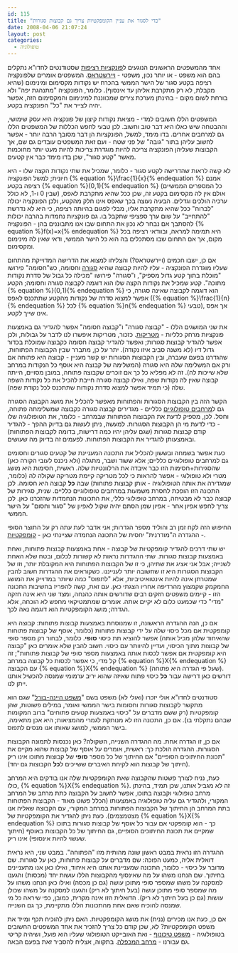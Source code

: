 ```yaml
---
id: 115
title: "כדי לסגור את עניין הקומפקטיות צריך גם קבוצות סגורות"
date: 2008-04-06 21:07:24
layout: post
categories: 
  - טופולוגיה
---
```

אחד מהמשפטים הראשונים הנוגעים ל<a href="http://he.wikipedia.org/wiki/%D7%A8%D7%A6%D7%99%D7%A4%D7%95%D7%AA">פונקציות רציפות</a> שסטודנטים לחדו"א נתקלים בהם הוא משפט - או יותר נכון, משפטי - <a href="http://he.wikipedia.org/wiki/%D7%9E%D7%A9%D7%A4%D7%98%D7%99_%D7%95%D7%99%D7%99%D7%A8%D7%A9%D7%98%D7%A8%D7%90%D7%A1">ויירשטראס</a>. המשפטים אומרים שלפונקציה רציפה בקטע סגור של הישר הממשי בהכרח יש נקודות מקסימום ומינימום (שהיא מקבלת, לא רק מתקרבת אליהן עד אינסוף). כלומר, הפונקציה "מתנהגת יפה" ולא בורחת לשום מקום - בהינתן מערכת צירים שמכווננת למינימום והמקסימום הזה, אפשר יהיה לצייר את "כל" הפונקציה בקטע.

המשפטים הללו חשובים למדי - מציאת נקודות קיצון של פונקציה היא עסק שימושי, וההבטחה שיש כאלו היא דבר טוב וחשוב. לכן טבעי לחפש הכללות של המשפטים הללו גם למרחבים אחרים. בדו מימד, למשל, הפונקציות הן דבר מסובך הרבה יותר - אפשר לחשוב עליהן בתור "גובה" של פני שטח - ועם זאת המשפטים עובדים גם שם, אך הקבוצות שעליהן הפונקציה צריכה להיות מוגדרת צריכות להיות מעט יותר מחוכמות מאשר "קטע סגור", שכן בדו מימד כבר אין קטעים.

לא קשה לראות שהדרישה לקטע סגור - כלומר, שמכיל את שתי נקודות הקצה שלו - היא חיונית; למשל הפונקציה {% equation %}\frac{1}{x}{% endequation %} אמנם רציפה בקטע {% equation %}(0,1){% endequation %} (כל המספרים הממשיים שבין 0 ו-1, לא כולל) אולם אין לה מקסימום בקטע זה, שכן ככל שהיא מתקרבת לאפס, ערכיה הולכים וגדלים. הבעיה נעוצה בכך שאפס אינו חלק מהקטע, ולכן הפונקציה יכולה "לברוח" ככל שהיא מתקרבת אליו, מבלי לפגום בהיותה רציפה, כי היא לא נדרשת "להתחייב" על שום ערך ספציפי שתקבל בו. גם פונקציות נחמדות בהרבה יכולות להסתבך אם נבחר לא נכון את התחום שבו אנו מתבוננים בהן - הפונקציה {% equation %}f(x)=x{% endequation %} היא תמימה למראה, ובוודאי רציפה בכל מקום, אך אם התחום שבו מסתכלים בה הוא כל הישר הממשי, ודאי שאין לה מינימום ומקסימום.

אם כן, ישבו חכמים (ויירשטראס?) והצליחו למצוא את הדרישה המדוייקת מהתחום שעליו מוגדרת הפונקציה - עליו להיות קבוצה שהיא <a href="http://he.wikipedia.org/wiki/%D7%A7%D7%91%D7%95%D7%A6%D7%94_%D7%A1%D7%92%D7%95%D7%A8%D7%94">סגורה</a> וחסומה, כש"חסומה" פירושו "מוכלת בתוך קטע גדול מספיק", ו"סגורה" פירושו "מכילה כל גבול של סדרת נקודות מתוכה". קטע שמכיל את נקודות הקצה שלו הוא דוגמה לקבוצה סגורה וחסומה; הקטע {% equation %}(0,1){% endequation %} הוא דוגמה לקבוצה שאינה סגורה, כי אפשר למצוא סדרה של נקודות מהקטע שתתכנס לאפס ({% equation %}\frac{1}{n}{% endequation %} לכל {% equation %}n{% endequation %} טבעי), אך אפס אינו שייך לקטע.

את שני המושגים הללו - "קבוצה סגורה" ו"קבוצה חסומה" אפשר להגדיר גם באמצעות פונקציות מרחק כלליות - <a href="http://he.wikipedia.org/wiki/%D7%9E%D7%98%D7%A8%D7%99%D7%A7%D7%94">מטריקות</a>. כזכור, מטריקות איפשרו לנו לדבר על גבולות, ולכן אפשר להגדיר קבוצות סגורות; ואפשר להגדיר קבוצה חסומה כקבוצה שמוכלת בכדור גדול דיו (לא משנה סביב איזו נקודה). יתר על כן, מתברר שבין הקבוצות הפתוחות, שהגדרנו בפעם שעברה, ובין הקבוצות הסגורות יש קשר מעניין - קבוצה היא פתוחה אם ורק אם המשלימה שלה היא סגורה (המשלימה של קבוצה היא אוסף כל הנקודות במרחב שלא שייכות לה). זה לא מפליא כל כך אם זוכרים שקבוצה פתוחה, במובן מסויים, הייתה קבוצה שאין לה נקודות שפה, ואילו קבוצה סגורה חייבת להכיל את כל נקודות השפה שלה (כי תמיד אפשר למצוא סדרת נקודות שתתכנס לכל נקודת שפה).

הקשר הזה בין הקבוצות הסגורות והפתוחות מאפשר להכליל את מושג הקבוצה הסגורה גם ל<a href="http://he.wikipedia.org/wiki/%D7%9E%D7%A8%D7%97%D7%91_%D7%98%D7%95%D7%A4%D7%95%D7%9C%D7%95%D7%92%D7%99">מרחבים טופולוגיים</a> כלליים - מגדירים קבוצה סגורה כקבוצה שמשלימתה פתוחה, וחסל. לכן, מספיק לדעת את הקבוצות הפתוחות שבמרחב - כלומר, את הטופולוגיה שלו - כדי לדעת מי הן הקבוצות הסגורות. למעשה, ניתן לעשות גם בדיוק ההפך - להגדיר קודם קבוצות סגורות (שגם עליהן יהיו כמה דרישות, בדומה לקבוצות הפתוחות) ובאמצעותן להגדיר את הקבוצות הפתוחות. לפעמים זה בדיוק מה שעושים.

כעת אפשר בשמחה ובששון להכליל את התכונה המעניינת של קטעים סגורים וחסומים גם למרחבים טופולוגיים כלליים; אלא ששוד ושבר, מתגלה (ולא ניכנס לעובי הקורה כאן) שהסגירות+חסימות הזו כבר איבדה את הרלוונטיות שלה. ראשית, חסימות היא מושג מטרי ולא טופולוגי - אפשר להראות כי לכל מטריקה קיימת מטריקה שקולה לה (כלומר, שמגדירה את אותה הטופולוגיה - אותן קבוצות פתוחות) שבה <strong>כל</strong> קבוצה היא חסומה. לכן התכונה הזו הופכת לחסרת משמעות במרחבים טופולוגיים כלליים. שנית, סגירות של קבוצה כבר לא מבטיחה, במרחב טופולוגי כללי, את התכונות הנחמדות שהזכרנו כאן. לכן צריך לחפש אפיון אחר - אפיון שמן הסתם יהיה שקול לאפיון של "סגור וחסום" על הישר הממשי.

החיפוש הזה לקח זמן רב והוליד מספר הגדרות; אני אדבר לעת עתה רק על התוצר הסופי - ההגדרה ה"מודרנית" יחסית של התכונה הנחמדה שציינתי כאן - <a href="http://he.wikipedia.org/wiki/%D7%A7%D7%95%D7%9E%D7%A4%D7%A7%D7%98%D7%99%D7%95%D7%AA">קומפקטיות</a>.

יש שתי דרכים להגדיר קומפקטיות של קבוצה - אחת באמצעות קבוצות פתוחות, ואחת באמצעות קבוצות סגורות. שתי ההגדרות נראות לא קשורות לכלום, ובטח שלא האחת לשנייה; אבל אני אציג את שתיהן, כי זו של הקבוצות הפתוחות היא המקובלת יותר, וזו של הקבוצות הסגורות היא זו שחשובה יותר לענייננו. כשקוראים את ההגדרות חשוב להבין שמטרתן אינה להיות אינטואיטיביות, אלא "לתפוס" כמה שיותר במדוייק את המושג החמקמק שקמצוץ מהרדיפה אחריו הצגתי כאן. עם זאת, קשה להפריז בחשיבות התכונה הזו - קיימים משפטים חזקים רבים שדורשים אותה כהנחה, ומצד שני היא אינה חזקה "מדי" כדי שכמעט כלום לא יקיים אותה. אומרים שמתמטיקאי מחפש לא הוכחה, אלא הגדרה; מושג הקומפקטיות הוא דוגמה נאה לכך.

אם כן, הנה ההגדרה הראשונה, זו שמנוסחת באמצעות קבוצות פתוחות: קבוצה היא קומפקטית אם מכל כיסוי שלה על ידי קבוצות פתוחות (כלומר, אוסף של קבוצות פתוחות שהאיחוד שלהן מכיל אותה) אפשר להוציא תת כיסוי <strong>סופי</strong>. כלומר, לבחור רק מספר סופי של קבוצות מתוך הכיסוי, ועדיין להיוותר עם כיסוי. חשוב להבין שלא אומרים כאן "קבוצה היא קומפקטית אם אפשר לכסות אותה באמצעות מספר סופי של קבוצות פתוחות"; זה קל מדי, כי אפשר לכסות כל קבוצה במרחב {% equation %}X{% endequation %} עם הקבוצה {% equation %}X{% endequation %} (שעל פי הגדרה היא פתוחה). דורשים כאן דרישה עבור <strong>כל</strong> כיסוי פתוח שאיזה שהוא יריב ערמומי שמנסה להכשיל אותנו ייתן לנו.

סטודנטים לחדו"א אולי יזכרו (ואולי לא) משפט בשם "<a href="http://he.wikipedia.org/wiki/%D7%9E%D7%A9%D7%A4%D7%98_%D7%94%D7%99%D7%99%D7%A0%D7%94-%D7%91%D7%95%D7%A8%D7%9C">משפט היינה-בורל</a>" שגם הוא מתקשר לקבוצות סגורות וחסומות בישר הממשי ואומר, במילים פשוטות, שהן קומפקטיות (רק ששם מדברים על "כיסוי באמצעות קטעים פתוחים" ברוב המקומות שבהם נתקלתי בו). אם כן, התכונה הזו לא מנותקת לגמרי מהמציאות; היא אכן מתאימה, בישר הממשי, למושג שאותו אנו מנסים לתפוס.

אם כן, זו הגדרה אחת. מה ההגדרה השנייה, השקולה? כאן נכנסות לתמונה הקבוצות הסגורות. ההגדרה הולכת כך: ראשית, אומרים על אוסף של קבוצות שהוא מקיים את "תכונת החיתוכים הסופיים" אם החיתוך של כל מספר <strong>סופי</strong> של קבוצות מתוכו אינו ריק (חיתוך של קבוצות הוא לקיחת האיברים ששייכים ל<strong>כל</strong> הקבוצות גם יחד).

כעת, נניח לצורך פשטות שהקבוצה שאת הקומפקטיות שלה אנו בודקים היא המרחב כולו, {% equation %}X{% endequation %}. זה לא מגביל אותנו, שכן תמיד, בהינתן מרחב טופולוגי וקבוצה בתוכו, אפשר לחשוב על הקבוצה כתת מרחב של המרחב המקורי, ולהגדיר גם עליה טופולוגיה באמצעותו (הכלל פשוט מאוד - הקבוצות הפתוחות בתת המרחב הן החיתוך של הקבוצות הפתוחות במרחב המקורי, עם הקבוצה שאליה אנו מצטמצמים). כעת ניתן להגדיר את הקומפקטיות של {% equation %}X{% endequation %} כך - הוא קומפקטי אם עבור כל אוסף של קבוצות סגורות בתוכו שמקיים את תכונת החיתוכים הסופיים, גם החיתוך של כל הקבוצות באוסף (חיתוך שעשוי להיות אינסופי) אינו ריק.

ההגדרה הזו נראית במבט ראשון שונה מהותית מזו "הפתוחה". במבט שני, היא נראית דואלית אליה, כמעט הפוכה: שם מדברים על קבוצות פתוחות, כאן על סגורות. שם מדובר על כיסוי - כלומר, התכונה שמעניינת אותנו היא איחוד, ואילו כאן אנו מתעניינים בחיתוך. שם הנחנו משהו על מה שאינסוף מהקבוצות הללו עושות יחד (מכסות) והגענו למסקנה על משהו שמספר סופי מתוכן עושה (גם כן מכסה) ואילו כאן הנחנו משהו על מה שמספר סופי מתוכן עושה (בעל חיתוך לא ריק) והגענו למסקנה על משהו שכולן עושות (גם כן בעל חיתוך לא ריק). הדואלית הזו אינה מקרית, כמובן, כפי שיראה כל מי שמנסה להוכיח שאם אחת מהתכונות הללו מתקיימת, כך גם השנייה.

אם כן, כעת אנו מכירים (נניח) את מושג הקומפקטיות. האם ניתן להוכיח תכף ומייד את משפט הקומפקטיות? לא, שכן קודם כל צריך להזכיר את אחד המשפטים החשובים בטופולוגיה - <a href="http://he.wikipedia.org/wiki/%D7%9E%D7%A9%D7%A4%D7%98_%D7%98%D7%99%D7%9B%D7%95%D7%A0%D7%95%D7%A3">משפט טיכונוף</a> - ואת האובייקט הטופולוגי שעליו הוא פועל, ושיהיה קריטי גם עבורנו - <a href="http://he.wikipedia.org/wiki/%D7%9E%D7%A8%D7%97%D7%91_%D7%9E%D7%9B%D7%A4%D7%9C%D7%94_%28%D7%98%D7%95%D7%A4%D7%95%D7%9C%D7%95%D7%92%D7%99%D7%94%29">מרחב המכפלה</a>. בתקווה, אצליח להסביר זאת בפעם הבאה.
